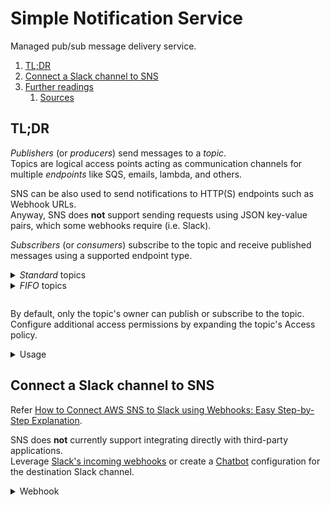 # Simple Notification Service

Managed pub/sub message delivery service.

1. [TL;DR](#tldr)
1. [Connect a Slack channel to SNS](#connect-a-slack-channel-to-sns)
1. [Further readings](#further-readings)
   1. [Sources](#sources)

## TL;DR

_Publishers_ (or _producers_) send messages to a _topic_.<br/>
Topics are logical access points acting as communication channels for multiple _endpoints_ like SQS, emails, lambda,
and others.

SNS can be also used to send notifications to HTTP(S) endpoints such as Webhook URLs.<br/>
Anyway, SNS does **not** support sending requests using JSON key-value pairs, which some webhooks require (i.e. Slack).

_Subscribers_ (or _consumers_) subscribe to the topic and receive published messages using a supported endpoint type.

<details>
  <summary><i>Standard</i> topics</summary>

- Do **not** enforce strict message ordering, grouping, **nor** deduplication.<br/>
  Consumers of the queue may receive messages out of order, and more than once.
- Support **all** delivery protocols.

</details>
<details style="padding-bottom: 1em">
  <summary><i>FIFO</i> topics</summary>

- Integrate with FIFO queues in [SQS].
- **Do** enforce strict message ordering, grouping, and deduplication.<br/>
  They always deliver messages to subscribed [SQS] queues in the **exact** order in which the messages are published to
  the topic, and **only once**.
- **Do** ensure strict message ordering, message grouping, and deduplication.
- Allowing FIFO and standard queues to subscribe for message processing.

</details>

By default, only the topic's owner can publish or subscribe to the topic.<br/>
Configure additional access permissions by expanding the topic's Access policy.

<!-- Uncomment if used
<details>
  <summary>Setup</summary>

```sh
```

</details>
-->

<details>
  <summary>Usage</summary>

```sh
# List topics.
aws sns list-topics

# Get information about topics.
aws sns get-topic-attributes --topic-arn 'arn:aws:sns:eu-west-1:012345678901:aSucculentTopic'

# List subscriptions.
aws sns list-subscriptions
aws sns list-subscriptions --query 'Subscriptions'
aws sns list-subscriptions-by-topic --topic-arn 'arn:aws:sns:eu-west-1:012345678901:aSucculentTopic'

# Get information about subscriptions.
aws sns get-subscription-attributes \
  --subscription-arn 'arn:aws:sns:eu-west-1:012345678901:aSucculentTopic:abcdef01-2345-6789-abcd-ef0123456789'
```

</details>

<!-- Uncomment if used
<details>
  <summary>Real world use cases</summary>

```sh
```

</details>
-->

## Connect a Slack channel to SNS

Refer [How to Connect AWS SNS to Slack using Webhooks: Easy Step-by-Step Explanation].

SNS does **not** currently support integrating directly with third-party applications.<br/>
Leverage [Slack's incoming webhooks] or create a [Chatbot] configuration for the destination Slack channel.

<details>
  <summary>Webhook</summary>

SNS does **not** currently support sending requests using JSON key-value pairs, and Slack's webhooks require JSON
requests to include a message string as the value of the `text` key.<br/>
To solve this, use a Lambda function to modify the SNS message's body JSON document for the webhook endpoint.

Procedure:

1. Ensure the existence of a [Slack incoming webhook][slack's incoming webhooks] to send requests to.
1. Create a topic.<br/>
   The _standard_ type is usually enough.
1. Create a Lambda function.<br/>
   And test it works.
1. Add a topic trigger to the function.

<details>

<details>
  <summary>Chatbot</summary>

1. Ensure the existence of a [Slack incoming webhook][slack's incoming webhooks] to send requests to.
1. Create a topic.<br/>
   The _standard_ type is usually enough.
1. Create a IAM Role for the Chatbot configuration to use.

   <details>

   ```json
   {
       "Version": "2012-10-17",
       "Statement": [
           {
               "Effect": "Allow",
               "Principal": {
                   "Service": "chatbot.amazonaws.com"
               },
               "Action": "sts:AssumeRole"
           }
       ]
   }
   ```

   ```json
   {
       "Version": "2012-10-17",
       "Statement": [
           {
               "Sid": "Autogenerated-AWS-Chatbot-NotificationsOnly-Policy",
               "Effect": "Allow",
               "Action": [
                   "cloudwatch:Describe*",
                   "cloudwatch:Get*",
                   "cloudwatch:List*"
               ],
               "Resource": "*"
           }
       ]
   }
   ```

   </details>

1. Create a Chatbot configuration for the destination Slack channel.

<details>

## Further readings

- [SQS]

### Sources

- [What is Amazon SNS?]
- [How To Set Up A Slack Channel To Be An AWS SNS Subscriber]
- [How to Connect AWS SNS to Slack using Webhooks: Easy Step-by-Step Explanation]

<!--
  Reference
  ═╬═Time══
  -->

<!-- In-article sections -->
<!-- Knowledge base -->
[chatbot]: chatbot.md
[sqs]: sqs.md
[slack's incoming webhooks]: ../../slack.md#incoming-webhooks

<!-- Files -->
<!-- Upstream -->
[what is amazon sns?]: https://docs.aws.amazon.com/sns/latest/dg/welcome.html

<!-- Others -->
[how to set up a slack channel to be an aws sns subscriber]: https://medium.com/cohealo-engineering/how-set-up-a-slack-channel-to-be-an-aws-sns-subscriber-63b4d57ad3ea
[how to connect aws sns to slack using webhooks: easy step-by-step explanation]: https://hevodata.com/learn/sns-to-slack/
